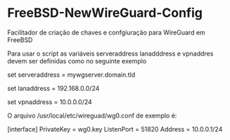 # FreeBSD-NewWireGuard-Config
Facilitador de criação de chaves e confgiuração para WireGuard em FreeBSD

Para usar o script as variáveis serveraddress lanadddress e vpnaddres devem ser definidas como no seguinte exemplo

set serveraddress = mywgserver.domain.tld

set lanaddress = 192.168.0.0/24

set vpnaddress = 10.0.0.0/24


O arquivo /usr/local/etc/wireguad/wg0.conf de exemplo é:

[interface]
 PrivateKey = wg0.key
 ListenPort = 51820
 Address = 10.0.0.1/24

